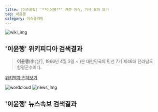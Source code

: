 ```yaml
---
title: (이슈클립) '**이윤행**' 관련 이슈, 기사 모아 보기
tag: 이윤행
category: 이슈클리핑
---
```

![wiki_img](https://user-images.githubusercontent.com/42597476/44503234-41136a80-a6d0-11e8-9071-6fc6418eafe4.png)
## **'**이윤행**'** 위키피디아 검색결과
>**이윤행**(李允行, 1966년 4월 3일 ~ )은 대한민국의 민선 7기 제46대 전라남도 함평군수이다.

<a href="https://ko.wikipedia.org/wiki/이윤행" target="_blank">위키백과 전체보기</a>

![wordcloud](https://s3.ap-northeast-2.amazonaws.com/lyrics101-wordcloud/2018-09-17-1537179508.png)
![news_img](https://user-images.githubusercontent.com/42597476/44507050-1206f400-a6e4-11e8-8d98-7ffbfebb353f.png)
## **'**이윤행**'** 뉴스속보 검색결과


